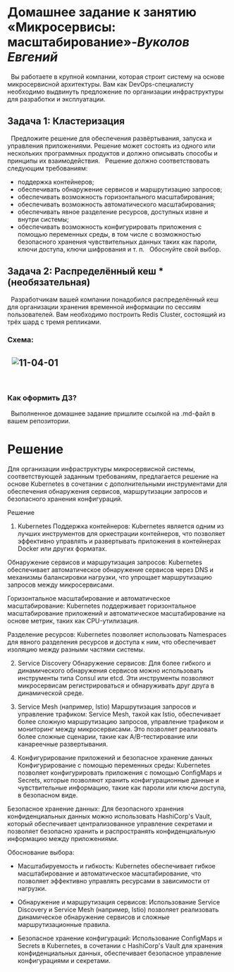 # **Домашнее задание к занятию «Микросервисы: масштабирование»**-***Вуколов Евгений***
 
Вы работаете в крупной компании, которая строит систему на основе микросервисной архитектуры.
Вам как DevOps-специалисту необходимо выдвинуть предложение по организации инфраструктуры для разработки и эксплуатации.
 
## Задача 1: Кластеризация
 
Предложите решение для обеспечения развёртывания, запуска и управления приложениями.
Решение может состоять из одного или нескольких программных продуктов и должно описывать способы и принципы их взаимодействия.
 
Решение должно соответствовать следующим требованиям:
- поддержка контейнеров;
- обеспечивать обнаружение сервисов и маршрутизацию запросов;
- обеспечивать возможность горизонтального масштабирования;
- обеспечивать возможность автоматического масштабирования;
- обеспечивать явное разделение ресурсов, доступных извне и внутри системы;
- обеспечивать возможность конфигурировать приложения с помощью переменных среды, в том числе с возможностью безопасного хранения чувствительных данных таких как пароли, ключи доступа, ключи шифрования и т. п.
 
Обоснуйте свой выбор.
 
## Задача 2: Распределённый кеш * (необязательная)
 
Разработчикам вашей компании понадобился распределённый кеш для организации хранения временной информации по сессиям пользователей.
Вам необходимо построить Redis Cluster, состоящий из трёх шард с тремя репликами.
 
### Схема:
 
![11-04-01](https://user-images.githubusercontent.com/1122523/114282923-9b16f900-9a4f-11eb-80aa-61ed09725760.png)
 
---
 
### Как оформить ДЗ?
 
Выполненное домашнее задание пришлите ссылкой на .md-файл в вашем репозитории.


# **Решение**


Для организации инфраструктуры микросервисной системы, соответствующей заданным требованиям, предлагается решение на основе Kubernetes в сочетании с дополнительными 
инструментами для обеспечения обнаружения сервисов, маршрутизации запросов и безопасного хранения конфигураций.

Решение
1. Kubernetes
Поддержка контейнеров: Kubernetes является одним из лучших инструментов для оркестрации контейнеров, что позволяет эффективно управлять и развертывать приложения 
в контейнерах Docker или других форматах.

Обнаружение сервисов и маршрутизация запросов: Kubernetes обеспечивает автоматическое обнаружение сервисов через DNS и механизмы балансировки нагрузки, 
что упрощает маршрутизацию запросов между микросервисами.

Горизонтальное масштабирование и автоматическое масштабирование: Kubernetes поддерживает горизонтальное масштабирование приложений и автоматическое масштабирование на основе метрик, 
таких как CPU-утилизация.

Разделение ресурсов: Kubernetes позволяет использовать Namespaces для явного разделения ресурсов и доступа к ним, что обеспечивает изоляцию между разными частями системы.

2. Service Discovery
Обнаружение сервисов: Для более гибкого и динамического обнаружения сервисов можно использовать инструменты типа Consul или etcd. 
Эти инструменты позволяют микросервисам регистрироваться и обнаруживать друг друга в динамической среде.

3. Service Mesh (например, Istio)
Маршрутизация запросов и управление трафиком: Service Mesh, такой как Istio, обеспечивает более сложную маршрутизацию запросов, управление трафиком и мониторинг между микросервисами. 
Это позволяет реализовать более сложные сценарии, такие как A/B-тестирование или канареечные развертывания.

4. Конфигурирование приложений и безопасное хранение данных
Конфигурирование с помощью переменных среды: Kubernetes позволяет конфигурировать приложения с помощью ConfigMaps и Secrets, которые позволяют хранить конфигурационные данные и 
чувствительные информацию, такие как пароли или ключи доступа, в безопасном виде.

Безопасное хранение данных: Для безопасного хранения конфиденциальных данных можно использовать HashiCorp's Vault, который обеспечивает централизованное управление 
секретами и позволяет безопасно хранить и распространять конфиденциальную информацию между приложениями.

Обоснование выбора:

- Масштабируемость и гибкость: Kubernetes обеспечивает гибкое масштабирование и автоматическое масштабирование, что позволяет эффективно управлять ресурсами в зависимости от нагрузки.

- Обнаружение и маршрутизация сервисов: Использование Service Discovery и Service Mesh (например, Istio) позволяет реализовать динамическое обнаружение сервисов и сложные маршрутизационные правила.

- Безопасное хранение конфигураций: Использование ConfigMaps и Secrets в Kubernetes, в сочетании с HashiCorp's Vault для хранения конфиденциальных данных, 
обеспечивает безопасное управление конфигурациями и секретами.

